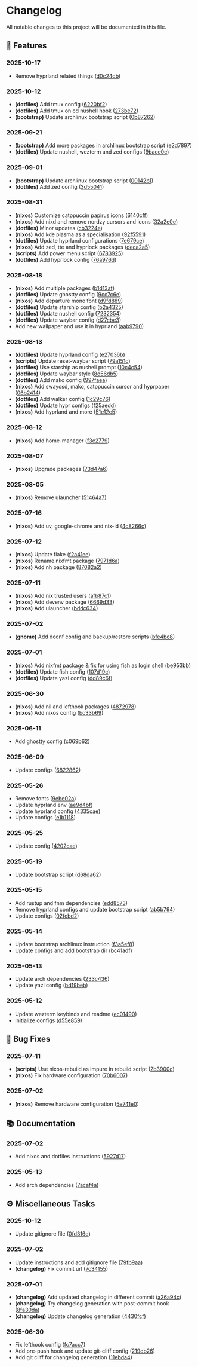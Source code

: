 # Changelog

All notable changes to this project will be documented in this file.

## 🚀 Features

### 2025-10-17

- Remove hyprland related things ([d0c24db](https://github.com/JorgeMayoral/AetherForge/commit/d0c24db9dc0ad4b45128314e3fd756a3d10240b1))

### 2025-10-12

- **(dotfiles)** Add tmux config ([6220bf2](https://github.com/JorgeMayoral/AetherForge/commit/6220bf2b29042b3478f431d9bdd20dbf05b34795))
- **(dotfiles)** Add tmux on cd nushell hook ([273be72](https://github.com/JorgeMayoral/AetherForge/commit/273be72fcff02f6dacd100300043aa5c7f4a208b))
- **(bootstrap)** Update archlinux bootstrap script ([0b87262](https://github.com/JorgeMayoral/AetherForge/commit/0b872622243ac4c2426085d1163cb28573d8e740))

### 2025-09-21

- **(bootstrap)** Add more packages in archlinux bootstrap script ([e2d7897](https://github.com/JorgeMayoral/AetherForge/commit/e2d7897c2b03a4f8afb77663a59f9f72ae4eae1f))
- **(dotfiles)** Update nushell, wezterm and zed configs ([9bace0e](https://github.com/JorgeMayoral/AetherForge/commit/9bace0e630680c85101baf4b85438fb33af2d725))

### 2025-09-01

- **(bootstrap)** Update archlinux bootstrap script ([00142b1](https://github.com/JorgeMayoral/AetherForge/commit/00142b16a502602dd38dd641eb1ef23fc288acbd))
- **(dotfiles)** Add zed config ([3d55041](https://github.com/JorgeMayoral/AetherForge/commit/3d55041ab7690fa0025a348ff648cd4ae9bd8b61))

### 2025-08-31

- **(nixos)** Customize catppuccin papirus icons ([6140cff](https://github.com/JorgeMayoral/AetherForge/commit/6140cff44634c8b7916a357907fd50e4b8c882d7))
- **(nixos)** Add nixd and remove nordzy cursors and icons ([32a2e0e](https://github.com/JorgeMayoral/AetherForge/commit/32a2e0eaa138b356ad8bf0b58f421fdac03e629b))
- **(dotfiles)** Minor updates ([cb3224e](https://github.com/JorgeMayoral/AetherForge/commit/cb3224e8d5f6612dc1bfe82c9f26e951264d90e5))
- **(nixos)** Add kde plasma as a specialisation ([92f5591](https://github.com/JorgeMayoral/AetherForge/commit/92f5591d6e85f7ed0fc9cd0390bbc5bb53263e7c))
- **(dotfiles)** Update hyprland configurations ([7e679ce](https://github.com/JorgeMayoral/AetherForge/commit/7e679ced5bf0079deb43ad59097b695777d08552))
- **(nixos)** Add zed, tte and hyprlock packages ([deca2a5](https://github.com/JorgeMayoral/AetherForge/commit/deca2a52dd122b0965a9ddbb49e1dff6e71c880b))
- **(scripts)** Add power menu script ([6783925](https://github.com/JorgeMayoral/AetherForge/commit/6783925539d3f620b636bb0a8313f54db4a8b822))
- **(dotfiles)** Add hyprlock config ([76a976d](https://github.com/JorgeMayoral/AetherForge/commit/76a976d3bd7f5e51b02d6ccc12f71173fb07c16e))

### 2025-08-18

- **(nixos)** Add multiple packages ([b1d13af](https://github.com/JorgeMayoral/AetherForge/commit/b1d13af65e0a1227dd9d6addc2cc6a9a8f6f326f))
- **(dotfiles)** Update ghostty config ([9cc7c6e](https://github.com/JorgeMayoral/AetherForge/commit/9cc7c6eaf65915a0d35b4a57799c7d0e2c110b69))
- **(nixos)** Add departure mono font ([d9fd889](https://github.com/JorgeMayoral/AetherForge/commit/d9fd88946d3b2df8ec1a35d73ed93a44f9ce3aa1))
- **(dotfiles)** Update starship config ([b2a4325](https://github.com/JorgeMayoral/AetherForge/commit/b2a43257bbea064a93a3a4bed121d2e4c6ecad33))
- **(dotfiles)** Update nushell config ([7232354](https://github.com/JorgeMayoral/AetherForge/commit/723235433f976327aa44e1a48f3a301aad91a777))
- **(dotfiles)** Update waybar config ([d27cbe3](https://github.com/JorgeMayoral/AetherForge/commit/d27cbe304649d44a0452e8065dd9347d229c8643))
- Add new wallpaper and use it in hyprland ([aab9790](https://github.com/JorgeMayoral/AetherForge/commit/aab979000a3cad185cd7d5766b408e92e89d001b))

### 2025-08-13

- **(dotfiles)** Update hyprland config ([e27036b](https://github.com/JorgeMayoral/AetherForge/commit/e27036b1d1560742f943b4a8e0c2d57c4e22fd64))
- **(scripts)** Update reset-waybar script ([79a151c](https://github.com/JorgeMayoral/AetherForge/commit/79a151c429f3cc3da6b3aeedebc1269be402447b))
- **(dotfiles)** Use starship as nushell prompt ([10c4c54](https://github.com/JorgeMayoral/AetherForge/commit/10c4c5445f06d0b67affc15bdceaaf66350358b7))
- **(dotfiles)** Update waybar style ([8d56db5](https://github.com/JorgeMayoral/AetherForge/commit/8d56db592853ac6ed11a2a73ad547b27894d1c2f))
- **(dotfiles)** Add mako config ([997faea](https://github.com/JorgeMayoral/AetherForge/commit/997faeaebff92911ca9ee3b5a7c79664fcb67344))
- **(nixos)** Add swayosd, mako, catppuccin cursor and hyprpaper ([06b2414](https://github.com/JorgeMayoral/AetherForge/commit/06b24148cdcf867cee2daf525d63591af4ed995c))
- **(dotfiles)** Add walker config ([1c29c76](https://github.com/JorgeMayoral/AetherForge/commit/1c29c76134c7a45b11e1d9440bc18ea691cd3a07))
- **(dotfiles)** Update hypr configs ([f25aedd](https://github.com/JorgeMayoral/AetherForge/commit/f25aeddc6c6a651216ecb9374e21dc2f5e9e7894))
- **(nixos)** Add hyprland and more ([51e12c5](https://github.com/JorgeMayoral/AetherForge/commit/51e12c54f16b754c86fd4a6b95180556bb456db7))

### 2025-08-12

- **(nixos)** Add home-manager ([f3c2779](https://github.com/JorgeMayoral/AetherForge/commit/f3c2779609617d52e1565bc49b7d8fa926d9cbf1))

### 2025-08-07

- **(nixos)** Upgrade packages ([73d47a6](https://github.com/JorgeMayoral/AetherForge/commit/73d47a623df3c559d17a2409a726b6012ef49cd5))

### 2025-08-05

- **(nixos)** Remove ulauncher ([51464a7](https://github.com/JorgeMayoral/AetherForge/commit/51464a72aa80c2204e6bbd175720cae8b7526148))

### 2025-07-16

- **(nixos)** Add uv, google-chrome and nix-ld ([4c8266c](https://github.com/JorgeMayoral/AetherForge/commit/4c8266ce52b07925b3931659042e0e31313d5686))

### 2025-07-12

- **(nixos)** Update flake ([f2a41ee](https://github.com/JorgeMayoral/AetherForge/commit/f2a41ee8872b8e97a8eb0cf2441728412711225a))
- **(nixos)** Rename nixfmt package ([7971d6a](https://github.com/JorgeMayoral/AetherForge/commit/7971d6a29c5a835b28db5dc2e1f871df7b26cef4))
- **(nixos)** Add nh package ([87082a2](https://github.com/JorgeMayoral/AetherForge/commit/87082a2ba7f0ad1af02b2489f5a70c7e733d3cb6))

### 2025-07-11

- **(nixos)** Add nix trusted users ([afb87c1](https://github.com/JorgeMayoral/AetherForge/commit/afb87c1ab57475412014adfe483b7af73cf0fc33))
- **(nixos)** Add devenv package ([6669d33](https://github.com/JorgeMayoral/AetherForge/commit/6669d33b8d621e1191b52bd0e807d7c84e9827f5))
- **(nixos)** Add ulauncher ([bddc634](https://github.com/JorgeMayoral/AetherForge/commit/bddc6344c18839017bfd14a7fa9df6dc4b508113))

### 2025-07-02

- **(gnome)** Add dconf config and backup/restore scripts ([bfe4bc8](https://github.com/JorgeMayoral/AetherForge/commit/bfe4bc8b86f382c5368eb56dcaaba7997728b6b5))

### 2025-07-01

- **(nixos)** Add nixfmt package & fix for using fish as login shell ([be953bb](https://github.com/JorgeMayoral/AetherForge/commit/be953bba7054cadd9a034556bd2cc299ef030cb5))
- **(dotfiles)** Update fish config ([107d19c](https://github.com/JorgeMayoral/AetherForge/commit/107d19c07d865ce4ec559cd08f71c09c97eee6c7))
- **(dotfiles)** Update yazi config ([dd89c6f](https://github.com/JorgeMayoral/AetherForge/commit/dd89c6f14890b131444a75cb11cf9f4ef5961aa5))

### 2025-06-30

- **(nixos)** Add nil and lefthook packages ([4872978](https://github.com/JorgeMayoral/AetherForge/commit/4872978066ed2b03880acc5a81bf166f2867b316))
- **(nixos)** Add nixos config ([bc33b69](https://github.com/JorgeMayoral/AetherForge/commit/bc33b6962cf6a32b48174f36b4f12f1ba0b80260))

### 2025-06-11

- Add ghostty config ([c069b62](https://github.com/JorgeMayoral/AetherForge/commit/c069b6253f6debdf4d3d97f9c069abc05f9681cf))

### 2025-06-09

- Update configs ([6822862](https://github.com/JorgeMayoral/AetherForge/commit/6822862b7a2a2fbe8934bbddc71a4f0eba5e3899))

### 2025-05-26

- Remove fonts ([9ebe02a](https://github.com/JorgeMayoral/AetherForge/commit/9ebe02ade741f93f014028e88796348f2ffd493f))
- Update hyprland env ([ae9d4bf](https://github.com/JorgeMayoral/AetherForge/commit/ae9d4bf1bde78f108473444259629ac15911dc9d))
- Update hyprland config ([4335cae](https://github.com/JorgeMayoral/AetherForge/commit/4335caef0b78eeda3288925d10a9c4e796929e0d))
- Update configs ([e1b1118](https://github.com/JorgeMayoral/AetherForge/commit/e1b1118ed1f4cc13be82661c2c415e99916e8825))

### 2025-05-25

- Update config ([4202cae](https://github.com/JorgeMayoral/AetherForge/commit/4202cae964ba8046f1d36a776f86e642594efacf))

### 2025-05-19

- Update bootstrap script ([d68da62](https://github.com/JorgeMayoral/AetherForge/commit/d68da62c43858f5003d11d61cf8404895ef32e72))

### 2025-05-15

- Add rustup and fnm dependencies ([edd8573](https://github.com/JorgeMayoral/AetherForge/commit/edd8573293241b16130eae2fb9043f5f84f319a9))
- Remove hyprland configs and update bootstrap script ([ab5b794](https://github.com/JorgeMayoral/AetherForge/commit/ab5b7946ca06f40991e90e8dcca0a16331aa5862))
- Update configs ([02fcbd2](https://github.com/JorgeMayoral/AetherForge/commit/02fcbd21134da0af5ce561250e01956f2a58c5df))

### 2025-05-14

- Update bootstrap archlinux instruction ([f3a5ef8](https://github.com/JorgeMayoral/AetherForge/commit/f3a5ef8b0ad8c5242a58168672e070f56e5b178c))
- Update configs and add bootstrap dir ([bc41adf](https://github.com/JorgeMayoral/AetherForge/commit/bc41adf2c38f2643f6b17a40386b74724eb95019))

### 2025-05-13

- Update arch dependencies ([233c436](https://github.com/JorgeMayoral/AetherForge/commit/233c4362e30c42d7c6c4cf8f8a60f21ddd1e3f76))
- Update yazi config ([bd19beb](https://github.com/JorgeMayoral/AetherForge/commit/bd19beb9e1bbf1a96d04884532fb804637795d92))

### 2025-05-12

- Update wezterm keybinds and readme ([ec01490](https://github.com/JorgeMayoral/AetherForge/commit/ec014906e103fe8de9c525584e8df33b4e2ad220))
- Initialize configs ([d55e859](https://github.com/JorgeMayoral/AetherForge/commit/d55e859d7e9238a3edf5ce0b1cc9282b7e888192))

## 🐛 Bug Fixes

### 2025-07-11

- **(scripts)** Use nixos-rebuild as impure in rebuild script ([2b3900c](https://github.com/JorgeMayoral/AetherForge/commit/2b3900c12a84d81c5fea0bb5fd74c612409d37c9))
- **(nixos)** Fix hardware configuration ([70b6007](https://github.com/JorgeMayoral/AetherForge/commit/70b6007836bb2744f05c4890d2707b1ec384cf2f))

### 2025-07-02

- **(nixos)** Remove hardware configuration ([5e741e0](https://github.com/JorgeMayoral/AetherForge/commit/5e741e084f864eac738c6ecb4e26eeae78b63959))

## 📚 Documentation

### 2025-07-02

- Add nixos and dotfiles instructions ([5927d17](https://github.com/JorgeMayoral/AetherForge/commit/5927d171e9b42edca8c747b67aef98f900fa6e86))

### 2025-05-13

- Add arch dependencies ([7acaf4a](https://github.com/JorgeMayoral/AetherForge/commit/7acaf4a43672be0c98df218cdfa951558ba75cd7))

## ⚙️ Miscellaneous Tasks

### 2025-10-12

- Update gitignore file ([0fd316d](https://github.com/JorgeMayoral/AetherForge/commit/0fd316d7d74fb7c3a98e0594fa996312b0da2953))

### 2025-07-02

- Update instructions and add gitignore file ([79fb9aa](https://github.com/JorgeMayoral/AetherForge/commit/79fb9aa7859b424a6c3e27b9c0f41c9bedd7eab8))
- **(changelog)** Fix commit url ([7c34155](https://github.com/JorgeMayoral/AetherForge/commit/7c341556e608562a93f0b02a8e9a018d995edcf4))

### 2025-07-01

- **(changelog)** Add updated changelog in different commit ([a26a94c](https://github.com/JorgeMayoral/AetherForge/commit/a26a94c3d617b8f4dba3ebc5f03fe2577b165380))
- **(changelog)** Try changelog generation with post-commit hook ([8fa30da](https://github.com/JorgeMayoral/AetherForge/commit/8fa30dae88cf23a186358c1936f9611b5e7205a8))
- **(changelog)** Update changelog generation ([4430fcf](https://github.com/JorgeMayoral/AetherForge/commit/4430fcff5e8faf66b6decaf4823e7a96e0b8f96c))

### 2025-06-30

- Fix lefthook config ([fc7acc7](https://github.com/JorgeMayoral/AetherForge/commit/fc7acc7ba4fd9a8cdd7f837f0f626b39578c49e7))
- Add pre-push hook and update git-cliff config ([219db26](https://github.com/JorgeMayoral/AetherForge/commit/219db26c19f737436defb7c732f4121d977cf596))
- Add git cliff for changelog generation ([11ebda4](https://github.com/JorgeMayoral/AetherForge/commit/11ebda43010d3a647b200f7116ed7c74411af174))

<!-- generated by git-cliff -->
